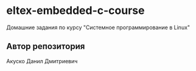 # eltex-embedded-c-course
Домашние задания по курсу "Системное программирование в Linux"
## Автор репозитория
Акуско Данил Дмитриевич
